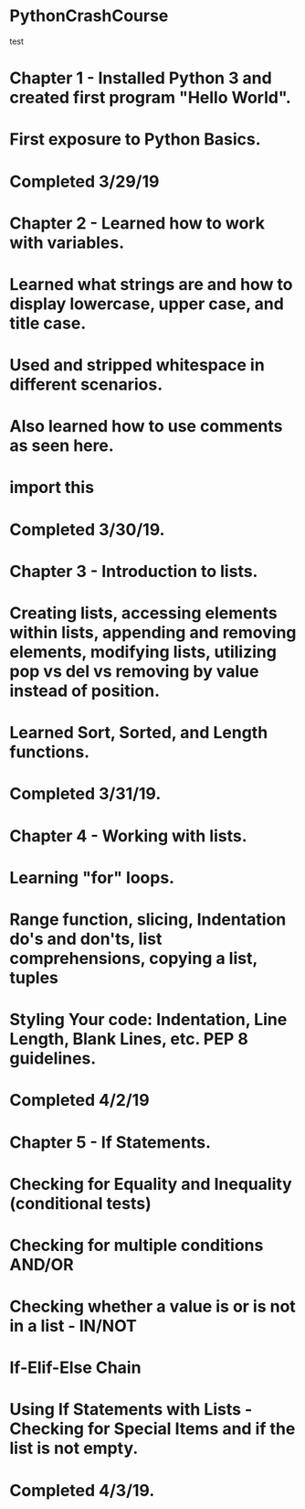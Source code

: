 # PythonCrashCourse
test
# Chapter 1 - Installed Python 3 and created first program "Hello World".  
# First exposure to Python Basics.  
# Completed 3/29/19

# Chapter 2 - Learned how to work with variables.  
# Learned what strings are and how to display lowercase, upper case, and title case.  
# Used and stripped whitespace in different scenarios.  
# Also learned how to use comments as seen here.  
# import this
# Completed 3/30/19.

# Chapter 3 - Introduction to lists.  
# Creating lists, accessing elements within lists, appending and removing elements, modifying lists, utilizing pop vs del vs removing by value instead of position. 
# Learned Sort, Sorted, and Length functions.
# Completed 3/31/19.

# Chapter 4 - Working with lists.
# Learning "for" loops.
# Range function, slicing, Indentation do's and don'ts, list comprehensions, copying a list, tuples
# Styling Your code: Indentation, Line Length, Blank Lines, etc. PEP 8 guidelines.
# Completed 4/2/19

# Chapter 5 - If Statements.
# Checking for Equality and Inequality (conditional tests)
# Checking for multiple conditions AND/OR
# Checking whether a value is or is not in a list - IN/NOT
# If-Elif-Else Chain
# Using If Statements with Lists - Checking for Special Items and if the list is not empty.
# Completed 4/3/19.
